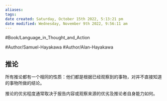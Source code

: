 ```yaml
---
aliases: 
tags: 
date created: Saturday, October 15th 2022, 5:13:21 pm
date modified: Wednesday, November 9th 2022, 9:56:11 am
---
```

#Book/Language_in_Thought_and_Action 

#Author/Samuel-Hayakawa 
#Author/Alan-Hayakawa 

## 推论

所有推论都有一个相同的性质：他们都是根据已经观察到的事物，对并不直接知道的事物所做的结论。

推论的优劣程度通常取决于报告内容或观察来源的优劣及推论者自身能力如何。

